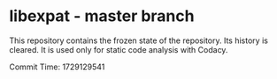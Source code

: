 # libexpat - master branch

This repository contains the frozen state of the repository.
Its history is cleared. It is used only for static code
analysis with Codacy.

Commit Time: 1729129541